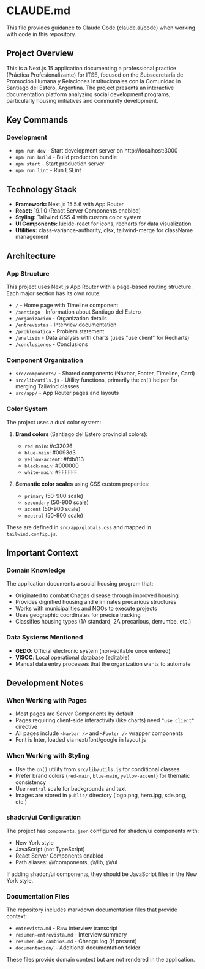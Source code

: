 # CLAUDE.md

This file provides guidance to Claude Code (claude.ai/code) when working with code in this repository.

## Project Overview

This is a Next.js 15 application documenting a professional practice (Práctica Profesionalizante) for ITSE, focused on the Subsecretaría de Promoción Humana y Relaciones Institucionales con la Comunidad in Santiago del Estero, Argentina. The project presents an interactive documentation platform analyzing social development programs, particularly housing initiatives and community development.

## Key Commands

### Development
- `npm run dev` - Start development server on http://localhost:3000
- `npm run build` - Build production bundle
- `npm start` - Start production server
- `npm run lint` - Run ESLint

## Technology Stack

- **Framework:** Next.js 15.5.6 with App Router
- **React:** 19.1.0 (React Server Components enabled)
- **Styling:** Tailwind CSS 4 with custom color system
- **UI Components:** lucide-react for icons, recharts for data visualization
- **Utilities:** class-variance-authority, clsx, tailwind-merge for className management

## Architecture

### App Structure

This project uses Next.js App Router with a page-based routing structure. Each major section has its own route:

- `/` - Home page with Timeline component
- `/santiago` - Information about Santiago del Estero
- `/organizacion` - Organization details
- `/entrevistas` - Interview documentation
- `/problematica` - Problem statement
- `/analisis` - Data analysis with charts (uses "use client" for Recharts)
- `/conclusiones` - Conclusions

### Component Organization

- `src/components/` - Shared components (Navbar, Footer, Timeline, Card)
- `src/lib/utils.js` - Utility functions, primarily the `cn()` helper for merging Tailwind classes
- `src/app/` - App Router pages and layouts

### Color System

The project uses a dual color system:

1. **Brand colors** (Santiago del Estero provincial colors):
   - `red-main`: #c32026
   - `blue-main`: #0093d3
   - `yellow-accent`: #fdb813
   - `black-main`: #000000
   - `white-main`: #FFFFFF

2. **Semantic color scales** using CSS custom properties:
   - `primary` (50-900 scale)
   - `secondary` (50-900 scale)
   - `accent` (50-900 scale)
   - `neutral` (50-900 scale)

These are defined in `src/app/globals.css` and mapped in `tailwind.config.js`.

## Important Context

### Domain Knowledge

The application documents a social housing program that:
- Originated to combat Chagas disease through improved housing
- Provides dignified housing and eliminates precarious structures
- Works with municipalities and NGOs to execute projects
- Uses geographic coordinates for precise tracking
- Classifies housing types (1A standard, 2A precarious, derrumbe, etc.)

### Data Systems Mentioned

- **GEDO**: Official electronic system (non-editable once entered)
- **VISOC**: Local operational database (editable)
- Manual data entry processes that the organization wants to automate

## Development Notes

### When Working with Pages

- Most pages are Server Components by default
- Pages requiring client-side interactivity (like charts) need `"use client"` directive
- All pages include `<Navbar />` and `<Footer />` wrapper components
- Font is Inter, loaded via next/font/google in layout.js

### When Working with Styling

- Use the `cn()` utility from `src/lib/utils.js` for conditional classes
- Prefer brand colors (`red-main`, `blue-main`, `yellow-accent`) for thematic consistency
- Use `neutral` scale for backgrounds and text
- Images are stored in `public/` directory (logo.png, hero.jpg, sde.png, etc.)

### shadcn/ui Configuration

The project has `components.json` configured for shadcn/ui components with:
- New York style
- JavaScript (not TypeScript)
- React Server Components enabled
- Path aliases: @/components, @/lib, @/ui

If adding shadcn/ui components, they should be JavaScript files in the New York style.

### Documentation Files

The repository includes markdown documentation files that provide context:
- `entrevista.md` - Raw interview transcript
- `resumen-entrevista.md` - Interview summary
- `resumen_de_cambios.md` - Change log (if present)
- `documentación/` - Additional documentation folder

These files provide domain context but are not rendered in the application.
